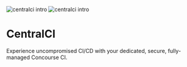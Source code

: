 ![centralci intro](https://github.com/centralci/.github/raw/main/profile/centralci-intro-dark-mode.svg#gh-dark-mode-only)
![centralci intro](https://github.com/centralci/.github/raw/main/profile/centralci-intro-light-mode.svg#gh-light-mode-only)

# CentralCI
Experience uncompromised CI/CD with your dedicated, secure, fully-managed Concourse CI.
